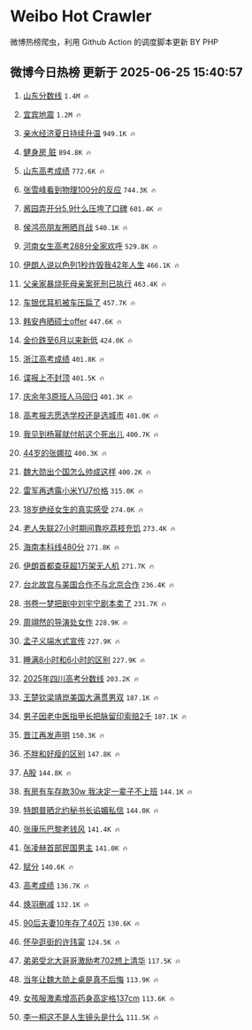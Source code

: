 # Weibo Hot Crawler 



微博热榜爬虫，利用 Github Action 的调度脚本更新 BY PHP 


## 微博今日热榜 更新于 2025-06-25 15:40:57 
1. [山东分数线](https://s.weibo.com/weibo?q=%E5%B1%B1%E4%B8%9C%E5%88%86%E6%95%B0%E7%BA%BF&t=31&band_rank=1&Refer=top) `1.4M 🔥` 

1. [宜宾地震](https://s.weibo.com/weibo?q=%E5%AE%9C%E5%AE%BE%E5%9C%B0%E9%9C%87&t=31&band_rank=2&Refer=top) `1.2M 🔥` 

1. [亲水经济夏日持续升温](https://s.weibo.com/weibo?q=%23%E4%BA%B2%E6%B0%B4%E7%BB%8F%E6%B5%8E%E5%A4%8F%E6%97%A5%E6%8C%81%E7%BB%AD%E5%8D%87%E6%B8%A9%23&t=31&band_rank=3&Refer=top) `949.1K 🔥` 

1. [健身房 脏](https://s.weibo.com/weibo?q=%E5%81%A5%E8%BA%AB%E6%88%BF%20%E8%84%8F&t=31&band_rank=4&Refer=top) `894.8K 🔥` 

1. [山东高考成绩](https://s.weibo.com/weibo?q=%E5%B1%B1%E4%B8%9C%E9%AB%98%E8%80%83%E6%88%90%E7%BB%A9&t=31&band_rank=5&Refer=top) `772.6K 🔥` 

1. [张雪峰看到物理100分的反应](https://s.weibo.com/weibo?q=%23%E5%BC%A0%E9%9B%AA%E5%B3%B0%E7%9C%8B%E5%88%B0%E7%89%A9%E7%90%86100%E5%88%86%E7%9A%84%E5%8F%8D%E5%BA%94%23&t=31&band_rank=6&Refer=top) `744.3K 🔥` 

1. [酱园弄开分5.9什么压垮了口碑](https://s.weibo.com/weibo?q=%23%E9%85%B1%E5%9B%AD%E5%BC%84%E5%BC%80%E5%88%865.9%E4%BB%80%E4%B9%88%E5%8E%8B%E5%9E%AE%E4%BA%86%E5%8F%A3%E7%A2%91%23&t=31&band_rank=7&Refer=top) `601.4K 🔥` 

1. [侯鸿亮朋友圈晒肖战](https://s.weibo.com/weibo?q=%23%E4%BE%AF%E9%B8%BF%E4%BA%AE%E6%9C%8B%E5%8F%8B%E5%9C%88%E6%99%92%E8%82%96%E6%88%98%23&t=31&band_rank=8&Refer=top) `540.1K 🔥` 

1. [河南女生高考288分全家欢呼](https://s.weibo.com/weibo?q=%23%E6%B2%B3%E5%8D%97%E5%A5%B3%E7%94%9F%E9%AB%98%E8%80%83288%E5%88%86%E5%85%A8%E5%AE%B6%E6%AC%A2%E5%91%BC%23&t=31&band_rank=9&Refer=top) `529.8K 🔥` 

1. [伊朗人说以色列1秒炸毁我42年人生](https://s.weibo.com/weibo?q=%23%E4%BC%8A%E6%9C%97%E4%BA%BA%E8%AF%B4%E4%BB%A5%E8%89%B2%E5%88%971%E7%A7%92%E7%82%B8%E6%AF%81%E6%88%9142%E5%B9%B4%E4%BA%BA%E7%94%9F%23&t=31&band_rank=10&Refer=top) `466.1K 🔥` 

1. [父亲家暴烧死母亲案死刑已执行](https://s.weibo.com/weibo?q=%23%E7%88%B6%E4%BA%B2%E5%AE%B6%E6%9A%B4%E7%83%A7%E6%AD%BB%E6%AF%8D%E4%BA%B2%E6%A1%88%E6%AD%BB%E5%88%91%E5%B7%B2%E6%89%A7%E8%A1%8C%23&t=31&band_rank=11&Refer=top) `463.4K 🔥` 

1. [车银优耳机被车压扁了](https://s.weibo.com/weibo?q=%23%E8%BD%A6%E9%93%B6%E4%BC%98%E8%80%B3%E6%9C%BA%E8%A2%AB%E8%BD%A6%E5%8E%8B%E6%89%81%E4%BA%86%23&t=31&band_rank=12&Refer=top) `457.7K 🔥` 

1. [韩安冉晒硕士offer](https://s.weibo.com/weibo?q=%23%E9%9F%A9%E5%AE%89%E5%86%89%E6%99%92%E7%A1%95%E5%A3%ABoffer%23&t=31&band_rank=13&Refer=top) `447.6K 🔥` 

1. [金价跌至6月以来新低](https://s.weibo.com/weibo?q=%23%E9%87%91%E4%BB%B7%E8%B7%8C%E8%87%B36%E6%9C%88%E4%BB%A5%E6%9D%A5%E6%96%B0%E4%BD%8E%23&t=31&band_rank=14&Refer=top) `424.0K 🔥` 

1. [浙江高考成绩](https://s.weibo.com/weibo?q=%E6%B5%99%E6%B1%9F%E9%AB%98%E8%80%83%E6%88%90%E7%BB%A9&t=31&band_rank=15&Refer=top) `401.8K 🔥` 

1. [谍报上不封顶](https://s.weibo.com/weibo?q=%E8%B0%8D%E6%8A%A5%E4%B8%8A%E4%B8%8D%E5%B0%81%E9%A1%B6&t=31&band_rank=16&Refer=top) `401.5K 🔥` 

1. [庆余年3原班人马回归](https://s.weibo.com/weibo?q=%E5%BA%86%E4%BD%99%E5%B9%B43%E5%8E%9F%E7%8F%AD%E4%BA%BA%E9%A9%AC%E5%9B%9E%E5%BD%92&t=31&band_rank=17&Refer=top) `401.3K 🔥` 

1. [高考报志愿选学校还是选城市](https://s.weibo.com/weibo?q=%23%E9%AB%98%E8%80%83%E6%8A%A5%E5%BF%97%E6%84%BF%E9%80%89%E5%AD%A6%E6%A0%A1%E8%BF%98%E6%98%AF%E9%80%89%E5%9F%8E%E5%B8%82%23&t=31&band_rank=18&Refer=top) `401.0K 🔥` 

1. [我见到杨幂就付航这个死出儿](https://s.weibo.com/weibo?q=%E6%88%91%E8%A7%81%E5%88%B0%E6%9D%A8%E5%B9%82%E5%B0%B1%E4%BB%98%E8%88%AA%E8%BF%99%E4%B8%AA%E6%AD%BB%E5%87%BA%E5%84%BF&t=31&band_rank=19&Refer=top) `400.7K 🔥` 

1. [44岁的张娜拉](https://s.weibo.com/weibo?q=%2344%E5%B2%81%E7%9A%84%E5%BC%A0%E5%A8%9C%E6%8B%89%23&t=31&band_rank=20&Refer=top) `400.3K 🔥` 

1. [魏大勋出个国怎么帅成这样](https://s.weibo.com/weibo?q=%E9%AD%8F%E5%A4%A7%E5%8B%8B%E5%87%BA%E4%B8%AA%E5%9B%BD%E6%80%8E%E4%B9%88%E5%B8%85%E6%88%90%E8%BF%99%E6%A0%B7&t=31&band_rank=21&Refer=top) `400.2K 🔥` 

1. [雷军再透露小米YU7价格](https://s.weibo.com/weibo?q=%23%E9%9B%B7%E5%86%9B%E5%86%8D%E9%80%8F%E9%9C%B2%E5%B0%8F%E7%B1%B3YU7%E4%BB%B7%E6%A0%BC%23&t=31&band_rank=22&Refer=top) `315.0K 🔥` 

1. [18岁绝经女生的真实感受](https://s.weibo.com/weibo?q=18%E5%B2%81%E7%BB%9D%E7%BB%8F%E5%A5%B3%E7%94%9F%E7%9A%84%E7%9C%9F%E5%AE%9E%E6%84%9F%E5%8F%97&t=31&band_rank=23&Refer=top) `274.0K 🔥` 

1. [老人失联27小时期间靠吃荔枝充饥](https://s.weibo.com/weibo?q=%23%E8%80%81%E4%BA%BA%E5%A4%B1%E8%81%9427%E5%B0%8F%E6%97%B6%E6%9C%9F%E9%97%B4%E9%9D%A0%E5%90%83%E8%8D%94%E6%9E%9D%E5%85%85%E9%A5%A5%23&t=31&band_rank=24&Refer=top) `273.4K 🔥` 

1. [海南本科线480分](https://s.weibo.com/weibo?q=%23%E6%B5%B7%E5%8D%97%E6%9C%AC%E7%A7%91%E7%BA%BF480%E5%88%86%23&t=31&band_rank=25&Refer=top) `271.8K 🔥` 

1. [伊朗首都查获超1万架无人机](https://s.weibo.com/weibo?q=%23%E4%BC%8A%E6%9C%97%E9%A6%96%E9%83%BD%E6%9F%A5%E8%8E%B7%E8%B6%851%E4%B8%87%E6%9E%B6%E6%97%A0%E4%BA%BA%E6%9C%BA%23&t=31&band_rank=26&Refer=top) `271.7K 🔥` 

1. [台北故宫与美国合作不与北京合作](https://s.weibo.com/weibo?q=%23%E5%8F%B0%E5%8C%97%E6%95%85%E5%AE%AB%E4%B8%8E%E7%BE%8E%E5%9B%BD%E5%90%88%E4%BD%9C%E4%B8%8D%E4%B8%8E%E5%8C%97%E4%BA%AC%E5%90%88%E4%BD%9C%23&t=31&band_rank=27&Refer=top) `236.4K 🔥` 

1. [书卷一梦把剧中刘宇宁剧本卖了](https://s.weibo.com/weibo?q=%23%E4%B9%A6%E5%8D%B7%E4%B8%80%E6%A2%A6%E6%8A%8A%E5%89%A7%E4%B8%AD%E5%88%98%E5%AE%87%E5%AE%81%E5%89%A7%E6%9C%AC%E5%8D%96%E4%BA%86%23&t=31&band_rank=28&Refer=top) `231.7K 🔥` 

1. [周翊然的导演处女作](https://s.weibo.com/weibo?q=%E5%91%A8%E7%BF%8A%E7%84%B6%E7%9A%84%E5%AF%BC%E6%BC%94%E5%A4%84%E5%A5%B3%E4%BD%9C&t=31&band_rank=29&Refer=top) `228.9K 🔥` 

1. [孟子义端水式宣传](https://s.weibo.com/weibo?q=%23%E5%AD%9F%E5%AD%90%E4%B9%89%E7%AB%AF%E6%B0%B4%E5%BC%8F%E5%AE%A3%E4%BC%A0%23&t=31&band_rank=30&Refer=top) `227.9K 🔥` 

1. [睡满8小时和6小时的区别](https://s.weibo.com/weibo?q=%E7%9D%A1%E6%BB%A18%E5%B0%8F%E6%97%B6%E5%92%8C6%E5%B0%8F%E6%97%B6%E7%9A%84%E5%8C%BA%E5%88%AB&t=31&band_rank=31&Refer=top) `227.9K 🔥` 

1. [2025年四川高考分数线](https://s.weibo.com/weibo?q=%232025%E5%B9%B4%E5%9B%9B%E5%B7%9D%E9%AB%98%E8%80%83%E5%88%86%E6%95%B0%E7%BA%BF%23&t=31&band_rank=32&Refer=top) `203.2K 🔥` 

1. [王楚钦梁靖崑美国大满贯男双](https://s.weibo.com/weibo?q=%23%E7%8E%8B%E6%A5%9A%E9%92%A6%E6%A2%81%E9%9D%96%E5%B4%91%E7%BE%8E%E5%9B%BD%E5%A4%A7%E6%BB%A1%E8%B4%AF%E7%94%B7%E5%8F%8C%23&t=31&band_rank=33&Refer=top) `187.1K 🔥` 

1. [男子因老中医指甲长把脉留印索赔2千](https://s.weibo.com/weibo?q=%23%E7%94%B7%E5%AD%90%E5%9B%A0%E8%80%81%E4%B8%AD%E5%8C%BB%E6%8C%87%E7%94%B2%E9%95%BF%E6%8A%8A%E8%84%89%E7%95%99%E5%8D%B0%E7%B4%A2%E8%B5%942%E5%8D%83%23&t=31&band_rank=34&Refer=top) `187.1K 🔥` 

1. [晋江再发声明](https://s.weibo.com/weibo?q=%E6%99%8B%E6%B1%9F%E5%86%8D%E5%8F%91%E5%A3%B0%E6%98%8E&t=31&band_rank=35&Refer=top) `150.3K 🔥` 

1. [不胖和好瘦的区别](https://s.weibo.com/weibo?q=%E4%B8%8D%E8%83%96%E5%92%8C%E5%A5%BD%E7%98%A6%E7%9A%84%E5%8C%BA%E5%88%AB&t=31&band_rank=36&Refer=top) `147.8K 🔥` 

1. [A股](https://s.weibo.com/weibo?q=A%E8%82%A1&t=31&band_rank=37&Refer=top) `144.8K 🔥` 

1. [有房有车存款30w 我决定一辈子不上班](https://s.weibo.com/weibo?q=%E6%9C%89%E6%88%BF%E6%9C%89%E8%BD%A6%E5%AD%98%E6%AC%BE30w%20%E6%88%91%E5%86%B3%E5%AE%9A%E4%B8%80%E8%BE%88%E5%AD%90%E4%B8%8D%E4%B8%8A%E7%8F%AD&t=31&band_rank=38&Refer=top) `144.1K 🔥` 

1. [特朗普晒北约秘书长谄媚私信](https://s.weibo.com/weibo?q=%23%E7%89%B9%E6%9C%97%E6%99%AE%E6%99%92%E5%8C%97%E7%BA%A6%E7%A7%98%E4%B9%A6%E9%95%BF%E8%B0%84%E5%AA%9A%E7%A7%81%E4%BF%A1%23&t=31&band_rank=39&Refer=top) `144.0K 🔥` 

1. [张康乐巴黎老钱风](https://s.weibo.com/weibo?q=%E5%BC%A0%E5%BA%B7%E4%B9%90%E5%B7%B4%E9%BB%8E%E8%80%81%E9%92%B1%E9%A3%8E&t=31&band_rank=40&Refer=top) `141.4K 🔥` 

1. [张凌赫首部民国男主](https://s.weibo.com/weibo?q=%23%E5%BC%A0%E5%87%8C%E8%B5%AB%E9%A6%96%E9%83%A8%E6%B0%91%E5%9B%BD%E7%94%B7%E4%B8%BB%23&t=31&band_rank=41&Refer=top) `141.0K 🔥` 

1. [赋分](https://s.weibo.com/weibo?q=%E8%B5%8B%E5%88%86&t=31&band_rank=42&Refer=top) `140.6K 🔥` 

1. [高考成绩](https://s.weibo.com/weibo?q=%23%E9%AB%98%E8%80%83%E6%88%90%E7%BB%A9%23&t=31&band_rank=43&Refer=top) `136.7K 🔥` 

1. [焕羽删减](https://s.weibo.com/weibo?q=%E7%84%95%E7%BE%BD%E5%88%A0%E5%87%8F&t=31&band_rank=44&Refer=top) `132.1K 🔥` 

1. [90后夫妻10年存了40万](https://s.weibo.com/weibo?q=90%E5%90%8E%E5%A4%AB%E5%A6%BB10%E5%B9%B4%E5%AD%98%E4%BA%8640%E4%B8%87&t=31&band_rank=45&Refer=top) `130.6K 🔥` 

1. [怀孕逛街的许玮甯](https://s.weibo.com/weibo?q=%23%E6%80%80%E5%AD%95%E9%80%9B%E8%A1%97%E7%9A%84%E8%AE%B8%E7%8E%AE%E7%94%AF%23&t=31&band_rank=46&Refer=top) `124.5K 🔥` 

1. [弟弟受北大哥哥激励考702想上清华](https://s.weibo.com/weibo?q=%23%E5%BC%9F%E5%BC%9F%E5%8F%97%E5%8C%97%E5%A4%A7%E5%93%A5%E5%93%A5%E6%BF%80%E5%8A%B1%E8%80%83702%E6%83%B3%E4%B8%8A%E6%B8%85%E5%8D%8E%23&t=31&band_rank=47&Refer=top) `117.5K 🔥` 

1. [当年让魏大勋上桌是真不后悔](https://s.weibo.com/weibo?q=%E5%BD%93%E5%B9%B4%E8%AE%A9%E9%AD%8F%E5%A4%A7%E5%8B%8B%E4%B8%8A%E6%A1%8C%E6%98%AF%E7%9C%9F%E4%B8%8D%E5%90%8E%E6%82%94&t=31&band_rank=48&Refer=top) `113.9K 🔥` 

1. [女孩服激素增高药身高定格137cm](https://s.weibo.com/weibo?q=%23%E5%A5%B3%E5%AD%A9%E6%9C%8D%E6%BF%80%E7%B4%A0%E5%A2%9E%E9%AB%98%E8%8D%AF%E8%BA%AB%E9%AB%98%E5%AE%9A%E6%A0%BC137cm%23&t=31&band_rank=49&Refer=top) `113.6K 🔥` 

1. [李一桐这不是人生镜头是什么](https://s.weibo.com/weibo?q=%E6%9D%8E%E4%B8%80%E6%A1%90%E8%BF%99%E4%B8%8D%E6%98%AF%E4%BA%BA%E7%94%9F%E9%95%9C%E5%A4%B4%E6%98%AF%E4%BB%80%E4%B9%88&t=31&band_rank=50&Refer=top) `111.5K 🔥` 


